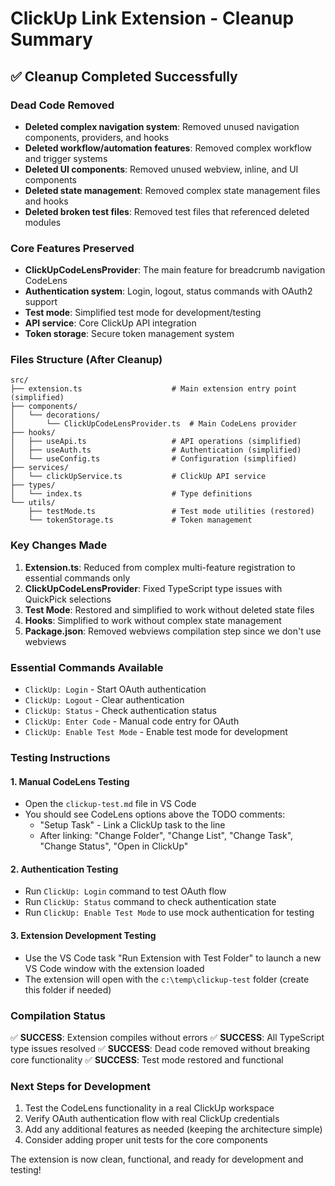 # ClickUp Link Extension - Cleanup Summary

## ✅ Cleanup Completed Successfully

### Dead Code Removed
- **Deleted complex navigation system**: Removed unused navigation components, providers, and hooks
- **Deleted workflow/automation features**: Removed complex workflow and trigger systems  
- **Deleted UI components**: Removed unused webview, inline, and UI components
- **Deleted state management**: Removed complex state management files and hooks
- **Deleted broken test files**: Removed test files that referenced deleted modules

### Core Features Preserved
- **ClickUpCodeLensProvider**: The main feature for breadcrumb navigation CodeLens
- **Authentication system**: Login, logout, status commands with OAuth2 support
- **Test mode**: Simplified test mode for development/testing
- **API service**: Core ClickUp API integration
- **Token storage**: Secure token management system

### Files Structure (After Cleanup)
```
src/
├── extension.ts                    # Main extension entry point (simplified)
├── components/
│   └── decorations/
│       └── ClickUpCodeLensProvider.ts  # Main CodeLens provider
├── hooks/
│   ├── useApi.ts                   # API operations (simplified)
│   ├── useAuth.ts                  # Authentication (simplified)
│   └── useConfig.ts                # Configuration (simplified)
├── services/
│   └── clickUpService.ts           # ClickUp API service
├── types/
│   └── index.ts                    # Type definitions
└── utils/
    ├── testMode.ts                 # Test mode utilities (restored)
    └── tokenStorage.ts             # Token management
```

### Key Changes Made
1. **Extension.ts**: Reduced from complex multi-feature registration to essential commands only
2. **ClickUpCodeLensProvider**: Fixed TypeScript type issues with QuickPick selections
3. **Test Mode**: Restored and simplified to work without deleted state files
4. **Hooks**: Simplified to work without complex state management
5. **Package.json**: Removed webviews compilation step since we don't use webviews

### Essential Commands Available
- `ClickUp: Login` - Start OAuth authentication
- `ClickUp: Logout` - Clear authentication
- `ClickUp: Status` - Check authentication status  
- `ClickUp: Enter Code` - Manual code entry for OAuth
- `ClickUp: Enable Test Mode` - Enable test mode for development

### Testing Instructions

#### 1. Manual CodeLens Testing
- Open the `clickup-test.md` file in VS Code
- You should see CodeLens options above the TODO comments:
  - "Setup Task" - Link a ClickUp task to the line
  - After linking: "Change Folder", "Change List", "Change Task", "Change Status", "Open in ClickUp"

#### 2. Authentication Testing
- Run `ClickUp: Login` command to test OAuth flow
- Run `ClickUp: Status` command to check authentication state
- Run `ClickUp: Enable Test Mode` to use mock authentication for testing

#### 3. Extension Development Testing
- Use the VS Code task "Run Extension with Test Folder" to launch a new VS Code window with the extension loaded
- The extension will open with the `c:\temp\clickup-test` folder (create this folder if needed)

### Compilation Status
✅ **SUCCESS**: Extension compiles without errors
✅ **SUCCESS**: All TypeScript type issues resolved
✅ **SUCCESS**: Dead code removed without breaking core functionality
✅ **SUCCESS**: Test mode restored and functional

### Next Steps for Development
1. Test the CodeLens functionality in a real ClickUp workspace
2. Verify OAuth authentication flow with real ClickUp credentials
3. Add any additional features as needed (keeping the architecture simple)
4. Consider adding proper unit tests for the core components

The extension is now clean, functional, and ready for development and testing!
